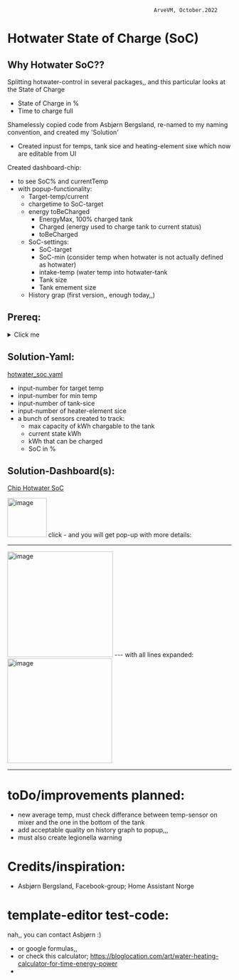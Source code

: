                                                  ArveVM, October.2022
# Hotwater State of Charge (SoC)


## Why Hotwater SoC??  
Splitting hotwater-control in several packages,, and this particular looks at the State of Charge
- State of Charge in %
- Time to charge full


Shamelessly copied code from Asbjørn Bergsland, re-named to my naming convention, and created my 'Solution'
- Created inpust for temps, tank sice and heating-element sixe which now are editable from UI

Created dashboard-chip:
- to see SoC% and currentTemp
- with popup-functionality:
  - Target-temp/current
  - chargetime to SoC-target
  - energy toBeCharged 
    - EnergyMax, 100% charged tank
    - Charged (energy used to charge tank to current status) 
    - toBeCharged 
  - SoC-settings:
    - SoC-target
    - SoC-min (consider temp when hotwater is not actually defined as hotwater)
    - intake-temp (water temp into hotwater-tank
    - Tank size
    - Tank emement size  
  - History grap  (first version,, enough today,,)

## Prereq:
<details>
  <summary>Click me</summary>
  
  ### Functionality required:
  1. HACS browser mod - for popup-functionality
  4. Dashboard:
     * yaml-dashboard (but you can copy dashboard-code to UI-dashboard/card
     * UI minimalist - for templates (on chip),, should be easy to remove/adopt to your own themes
     * custom:button-card
     * custom:fold-entity-row
     * custom:multiple-entity-row
     * history-graph  
  5. Basic HA functionality
     * Customize: package.node_anchors
     * Input_number
     * Template: sensor
  
  
</details>


## Solution-Yaml:
[hotwater_soc.yaml](hotwater_soc.yaml)
- input-number for target temp 
- input-number for min temp
- input-number of tank-sice
- input-number of heater-element sice
- a bunch of sensors created to track: 
  - max capacity of kWh chargable to the tank
  - current state kWh
  - kWh that can be charged
  - SoC in %






## Solution-Dashboard(s):
[Chip Hotwater SoC](https://github.com/ArveVM/HomeAssistantConfig4/blob/master/avm_yaml/dashboard/cards/chip_hotwater_soc.yaml)

<img width="88" alt="image" src="https://user-images.githubusercontent.com/96014323/193773226-887a50c5-87e2-4641-93d8-b29f8be2b8e9.png">
click - and you will get pop-up with more details:

---
<img width="237" alt="image" src="https://user-images.githubusercontent.com/96014323/194163431-6e819073-f961-4de4-abe7-53352f2ce04c.png">
---
with all lines expanded:
<img width="235" alt="image" src="https://user-images.githubusercontent.com/96014323/195613384-1c3a8885-a3bc-406f-8072-02e1f058e487.png">

---


# toDo/improvements planned:
- new average temp, must check differance between temp-sensor on mixer and the one in the bottom of the tank
- add acceptable quality on history graph to popup,,,
- must also create legionella warning


# Credits/inspiration:
- Asbjørn Bergsland, Facebook-group; Home Assistant Norge
 

# template-editor test-code:
nah,,
you can contact Asbjørn  :)
- or google formulas,,
- or check this calculator; https://bloglocation.com/art/water-heating-calculator-for-time-energy-power
- 
